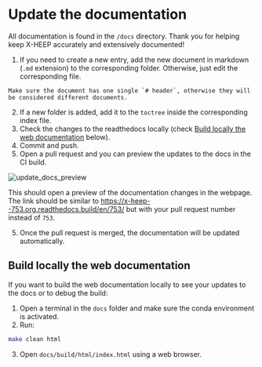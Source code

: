 # Update the documentation

All documentation is found in the `/docs` directory. Thank you for helping keep X-HEEP accurately and extensively documented!

1. If you need to create a new entry, add the new document in markdown (`.md` extension) to the corresponding folder. Otherwise, just edit the corresponding file.

```{note}
Make sure the document has one single `# header`, otherwise they will be considered different documents.
```

2. If a new folder is added, add it to the `toctree` inside the corresponding index file.
3. Check the changes to the readthedocs locally (check [Build locally the web documentation](#build-locally-the-web-documentation) below).
3. Commit and push.
4. Open a pull request and you can preview the updates to the docs in the CI build.

![update_docs_preview](../images/update_docs_preview.png)

This should open a preview of the documentation changes in the webpage. The link should be similar to <https://x-heep--753.org.readthedocs.build/en/753/> but with your pull request number instead of `753`.

5. Once the pull request is merged, the documentation will be updated automatically.

## Build locally the web documentation

If you want to build the web documentation locally to see your updates to the docs or to debug the build:

1. Open a terminal in the `docs` folder and make sure the conda environment is activated.
2. Run:

```bash
make clean html
```

3. Open `docs/build/html/index.html` using a web browser.
